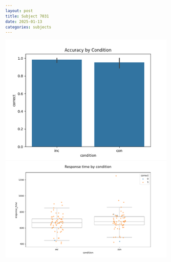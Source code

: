```yaml
---
layout: post
title: Subject 7031
date: 2025-01-13
categories: subjects
---
```


![](data/7031/run-26/7031_NF_acc.png)
![](data/7031/run-26/7031_NF_rt.png)
